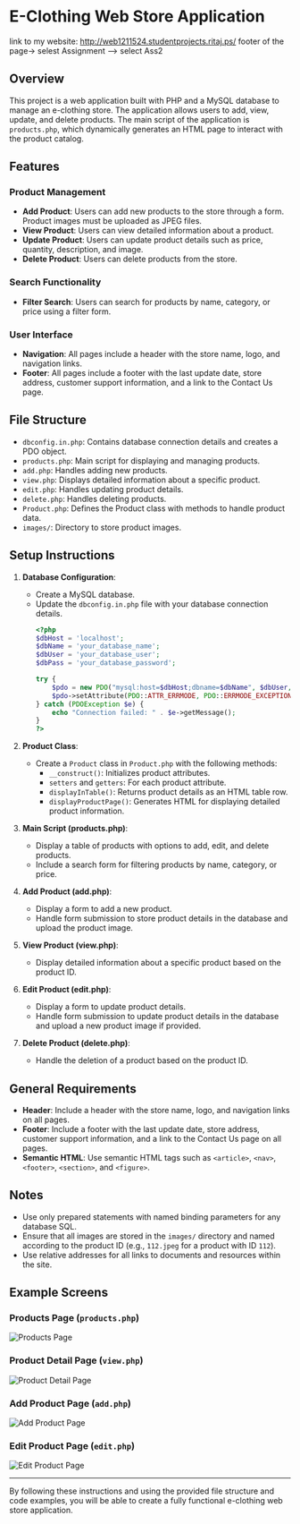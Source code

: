 # E-Clothing Web Store Application
  link to my website: http://web1211524.studentprojects.ritaj.ps/  footer of the page-> selest Assignment --> select Ass2
## Overview

This project is a web application built with PHP and a MySQL database to manage an e-clothing store. The application allows users to add, view, update, and delete products. The main script of the application is `products.php`, which dynamically generates an HTML page to interact with the product catalog.

## Features

### Product Management

- **Add Product**: Users can add new products to the store through a form. Product images must be uploaded as JPEG files.
- **View Product**: Users can view detailed information about a product.
- **Update Product**: Users can update product details such as price, quantity, description, and image.
- **Delete Product**: Users can delete products from the store.

### Search Functionality

- **Filter Search**: Users can search for products by name, category, or price using a filter form.

### User Interface

- **Navigation**: All pages include a header with the store name, logo, and navigation links.
- **Footer**: All pages include a footer with the last update date, store address, customer support information, and a link to the Contact Us page.

## File Structure

- `dbconfig.in.php`: Contains database connection details and creates a PDO object.
- `products.php`: Main script for displaying and managing products.
- `add.php`: Handles adding new products.
- `view.php`: Displays detailed information about a specific product.
- `edit.php`: Handles updating product details.
- `delete.php`: Handles deleting products.
- `Product.php`: Defines the Product class with methods to handle product data.
- `images/`: Directory to store product images.

## Setup Instructions

1. **Database Configuration**:
   - Create a MySQL database.
   - Update the `dbconfig.in.php` file with your database connection details.
     ```php
     <?php
     $dbHost = 'localhost';
     $dbName = 'your_database_name';
     $dbUser = 'your_database_user';
     $dbPass = 'your_database_password';

     try {
         $pdo = new PDO("mysql:host=$dbHost;dbname=$dbName", $dbUser, $dbPass);
         $pdo->setAttribute(PDO::ATTR_ERRMODE, PDO::ERRMODE_EXCEPTION);
     } catch (PDOException $e) {
         echo "Connection failed: " . $e->getMessage();
     }
     ?>
     ```

2. **Product Class**:
   - Create a `Product` class in `Product.php` with the following methods:
     - `__construct()`: Initializes product attributes.
     - `setters` and `getters`: For each product attribute.
     - `displayInTable()`: Returns product details as an HTML table row.
     - `displayProductPage()`: Generates HTML for displaying detailed product information.

3. **Main Script (products.php)**:
   - Display a table of products with options to add, edit, and delete products.
   - Include a search form for filtering products by name, category, or price.

4. **Add Product (add.php)**:
   - Display a form to add a new product.
   - Handle form submission to store product details in the database and upload the product image.

5. **View Product (view.php)**:
   - Display detailed information about a specific product based on the product ID.

6. **Edit Product (edit.php)**:
   - Display a form to update product details.
   - Handle form submission to update product details in the database and upload a new product image if provided.

7. **Delete Product (delete.php)**:
   - Handle the deletion of a product based on the product ID.

## General Requirements

- **Header**: Include a header with the store name, logo, and navigation links on all pages.
- **Footer**: Include a footer with the last update date, store address, customer support information, and a link to the Contact Us page on all pages.
- **Semantic HTML**: Use semantic HTML tags such as `<article>`, `<nav>`, `<footer>`, `<section>`, and `<figure>`.

## Notes

- Use only prepared statements with named binding parameters for any database SQL.
- Ensure that all images are stored in the `images/` directory and named according to the product ID (e.g., `112.jpeg` for a product with ID `112`).
- Use relative addresses for all links to documents and resources within the site.

## Example Screens

### Products Page (`products.php`)

![Products Page]((http://web1211524.studentprojects.ritaj.ps/ass/assTwo/htdocs/index.php))

### Product Detail Page (`view.php`)

![Product Detail Page]((http://web1211524.studentprojects.ritaj.ps/ass/assTwo/htdocs/show.php?id=53))

### Add Product Page (`add.php`)

![Add Product Page]((http://web1211524.studentprojects.ritaj.ps/ass/assTwo/htdocs/insert.php))

### Edit Product Page (`edit.php`)

![Edit Product Page]((http://web1211524.studentprojects.ritaj.ps/ass/assTwo/htdocs/edit.php?id=53))

---

By following these instructions and using the provided file structure and code examples, you will be able to create a fully functional e-clothing web store application.
